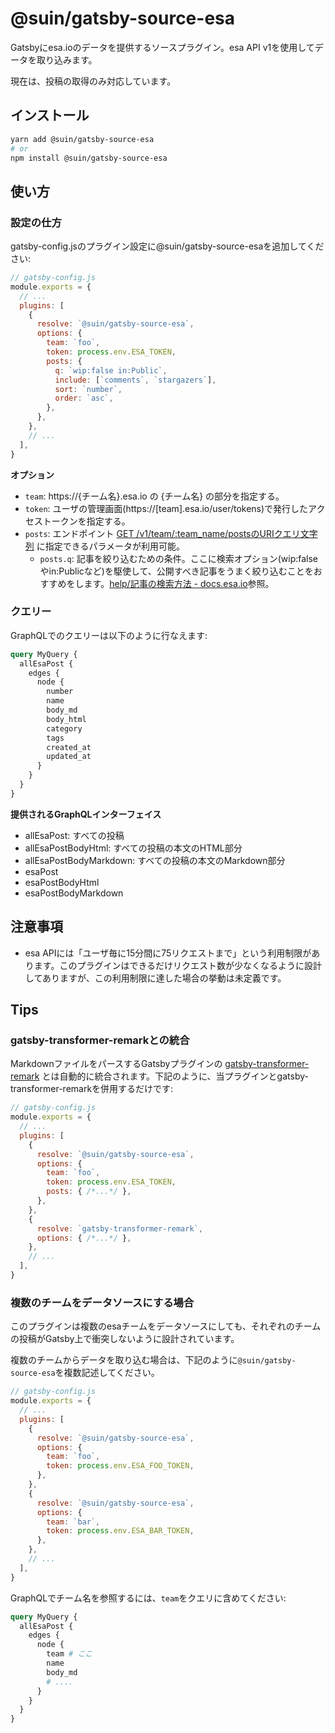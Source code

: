 # @suin/gatsby-source-esa

Gatsbyにesa.ioのデータを提供するソースプラグイン。esa API v1を使用してデータを取り込みます。

現在は、投稿の取得のみ対応しています。

## インストール

```bash
yarn add @suin/gatsby-source-esa
# or
npm install @suin/gatsby-source-esa
```

## 使い方

### 設定の仕方

gatsby-config.jsのプラグイン設定に@suin/gatsby-source-esaを追加してください:

```javascript
// gatsby-config.js
module.exports = {
  // ...
  plugins: [
    {
      resolve: `@suin/gatsby-source-esa`,
      options: {
        team: `foo`,
        token: process.env.ESA_TOKEN,
        posts: {
          q: `wip:false in:Public`,
          include: [`comments`, `stargazers`],
          sort: `number`,
          order: `asc`,
        },
      },
    },
    // ...
  ],
}
```

__オプション__

* `team`: https://{チーム名}.esa.io の {チーム名} の部分を指定する。
* `token`: ユーザの管理画面(https://[team].esa.io/user/tokens)で発行したアクセストークンを指定する。
* `posts`: エンドポイント [GET /v1/team/:team_name/postsのURIクエリ文字列](https://docs.esa.io/posts/102#URI%E3%82%AF%E3%82%A8%E3%83%AA%E6%96%87%E5%AD%97%E5%88%97-1) に指定できるパラメータが利用可能。
    * `posts.q`: 記事を絞り込むための条件。ここに検索オプション(wip:falseやin:Publicなど)を駆使して、公開すべき記事をうまく絞り込むことをおすすめをします。[help/記事の検索方法 - docs.esa.io](https://docs.esa.io/posts/104)参照。

### クエリー

GraphQLでのクエリーは以下のように行なえます:

```graphql
query MyQuery {
  allEsaPost {
    edges {
      node {
        number
        name
        body_md
        body_html
        category
        tags
        created_at
        updated_at
      }
    }
  }
}
```

__提供されるGraphQLインターフェイス__

* allEsaPost: すべての投稿
* allEsaPostBodyHtml: すべての投稿の本文のHTML部分
* allEsaPostBodyMarkdown: すべての投稿の本文のMarkdown部分
* esaPost
* esaPostBodyHtml
* esaPostBodyMarkdown

## 注意事項

* esa APIには「ユーザ毎に15分間に75リクエストまで」という利用制限があります。このプラグインはできるだけリクエスト数が少なくなるように設計してありますが、この利用制限に達した場合の挙動は未定義です。

## Tips

### gatsby-transformer-remarkとの統合

MarkdownファイルをパースするGatsbyプラグインの [gatsby-transformer-remark](https://www.gatsbyjs.org/packages/gatsby-transformer-remark/) とは自動的に統合されます。下記のように、当プラグインとgatsby-transformer-remarkを併用するだけです:

```javascript
// gatsby-config.js
module.exports = {
  // ...
  plugins: [
    {
      resolve: `@suin/gatsby-source-esa`,
      options: {
        team: `foo`,
        token: process.env.ESA_TOKEN,
        posts: { /*...*/ },
      },
    },
    {
      resolve: `gatsby-transformer-remark`,
      options: { /*...*/ },
    },
    // ...
  ],
}
```

### 複数のチームをデータソースにする場合

このプラグインは複数のesaチームをデータソースにしても、それぞれのチームの投稿がGatsby上で衝突しないように設計されています。

複数のチームからデータを取り込む場合は、下記のように`@suin/gatsby-source-esa`を複数記述してください。

```javascript
// gatsby-config.js
module.exports = {
  // ...
  plugins: [
    {
      resolve: `@suin/gatsby-source-esa`,
      options: {
        team: `foo`,
        token: process.env.ESA_FOO_TOKEN,
      },
    },
    {
      resolve: `@suin/gatsby-source-esa`,
      options: {
        team: `bar`,
        token: process.env.ESA_BAR_TOKEN,
      },
    },
    // ...
  ],
}
```

GraphQLでチーム名を参照するには、`team`をクエリに含めてください:

```graphql
query MyQuery {
  allEsaPost {
    edges {
      node {
        team # ここ
        name
        body_md
        # ....
      }
    }
  }
}
```
